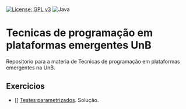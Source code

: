 # 

[![License: GPL v3](https://img.shields.io/badge/License-GPLv3-blue.svg)](https://www.gnu.org/licenses/gpl-3.0)  ![Java](https://img.shields.io/badge/Java-ED8B00?style=for-the-badge&logo=java&logoColor=white) 
# Tecnicas de programação em plataformas emergentes UnB

Repositorio para a materia de Tecnicas de programação em plataformas emergentes na UnB.

## Exercicios 
- [] [Testes parametrizados](https://github.com/andrelanna/fga0242/tree/master/aula4). Solução.
